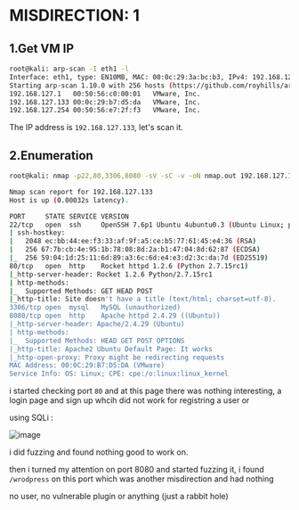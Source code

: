 # MISDIRECTION: 1

## 1.Get VM IP

```bash
root@kali: arp-scan -I eth1 -l
Interface: eth1, type: EN10MB, MAC: 00:0c:29:3a:bc:b3, IPv4: 192.168.127.128
Starting arp-scan 1.10.0 with 256 hosts (https://github.com/royhills/arp-scan)
192.168.127.1	00:50:56:c0:00:01	VMware, Inc.
192.168.127.133	00:0c:29:b7:d5:da	VMware, Inc.
192.168.127.254	00:50:56:e7:2f:f3	VMware, Inc.
```

The IP address is `192.168.127.133`, let's scan it.

## 2.Enumeration

```bash
root@kali: nmap -p22,80,3306,8080 -sV -sC -v -oN nmap.out 192.168.127.133

Nmap scan report for 192.168.127.133
Host is up (0.00032s latency).

PORT     STATE SERVICE VERSION
22/tcp   open  ssh     OpenSSH 7.6p1 Ubuntu 4ubuntu0.3 (Ubuntu Linux; protocol 2.0)
| ssh-hostkey: 
|   2048 ec:bb:44:ee:f3:33:af:9f:a5:ce:b5:77:61:45:e4:36 (RSA)
|   256 67:7b:cb:4e:95:1b:78:08:8d:2a:b1:47:04:8d:62:87 (ECDSA)
|_  256 59:04:1d:25:11:6d:89:a3:6c:6d:e4:e3:d2:3c:da:7d (ED25519)
80/tcp   open  http    Rocket httpd 1.2.6 (Python 2.7.15rc1)
|_http-server-header: Rocket 1.2.6 Python/2.7.15rc1
| http-methods: 
|_  Supported Methods: GET HEAD POST
|_http-title: Site doesn't have a title (text/html; charset=utf-8).
3306/tcp open  mysql   MySQL (unauthorized)
8080/tcp open  http    Apache httpd 2.4.29 ((Ubuntu))
|_http-server-header: Apache/2.4.29 (Ubuntu)
| http-methods: 
|_  Supported Methods: HEAD GET POST OPTIONS
|_http-title: Apache2 Ubuntu Default Page: It works
|_http-open-proxy: Proxy might be redirecting requests
MAC Address: 00:0C:29:B7:D5:DA (VMware)
Service Info: OS: Linux; CPE: cpe:/o:linux:linux_kernel
```

i started checking port `80` and at this page there was nothing interesting, a login page and sign up whcih did not work for registring a user or

using SQLi :

![image](https://github.com/Git-K3rnel/VulnHub/assets/127470407/f5fd7c46-edbf-40a6-a984-a401b26e8f7e)

i did fuzzing and found nothing good to work on.

then i turned my attention on port 8080 and started fuzzing it, i found `/wrodpress` on this port which was another misdirection and had nothing

no user, no vulnerable plugin or anything (just a rabbit hole)










